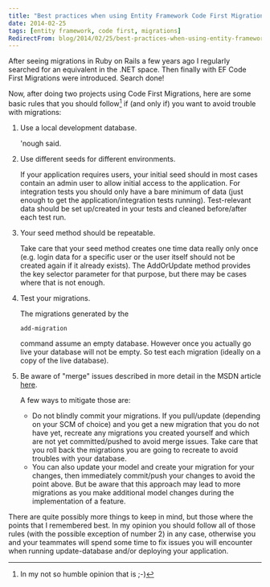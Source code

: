 ```yaml
---
title: "Best practices when using Entity Framework Code First Migrations"
date: 2014-02-25
tags: [entity framework, code first, migrations]
RedirectFrom: blog/2014/02/25/best-practices-when-using-entity-framework-code-first-migrations/*
---
```


After seeing migrations in Ruby on Rails a few years ago I regularly searched for an equivalent in the .NET space. Then finally with EF Code First Migrations were introduced. Search done!

Now, after doing two projects using Code First Migrations, here are some basic rules that you should follow[^1] if (and only if) you want to avoid trouble with migrations:

1.  Use a local development database.

    'nough said.

2.  Use different seeds for different environments.

    If your application requires users, your initial seed should in most cases contain an admin user to allow initial access to the application.
    For integration tests you should only have a bare minimum of data (just enough to get the application/integration tests running). Test-relevant data should be set up/created in your tests and cleaned before/after each test run.

3.  Your seed method should be repeatable.

    Take care that your seed method creates one time data really only once (e.g. login data for a specific user or the user itself should not be created again if it already exists). The AddOrUpdate method provides the key selector parameter for that purpose, but there may be cases where that is not enough.

4.  Test your migrations.

    The migrations generated by the

    ```
    add-migration
    ```

    command assume an empty database. However once you actually go live your database will not be empty. So test each migration (ideally on a copy of the live database).

5.  Be aware of "merge" issues described in more detail in the MSDN article [here](http://msdn.microsoft.com/en-us/data/dn481501).

    A few ways to mitigate those are:

    * Do not blindly commit your migrations. If you pull/update (depending on your SCM of choice) and you get a new migration that you do not have yet, recreate any migrations you created yourself and which are not yet committed/pushed to avoid merge issues. Take care that you roll back the migrations you are going to recreate to avoid troubles with your database.
    * You can also update your model and create your migration for your changes, then immediately commit/push your changes to avoid the point above. But be aware that this approach may lead to more migrations as you make additional model changes during the implementation of a feature.

There are quite possibly more things to keep in mind, but those where the points that I remembered best. In my opinion you should follow all of those rules (with the possible exception of number 2) in any case, otherwise you and your teammates will spend some time to fix issues you will encounter when running
update-database and/or deploying your application.

[^1]: In my not so humble opinion that is ;-)
